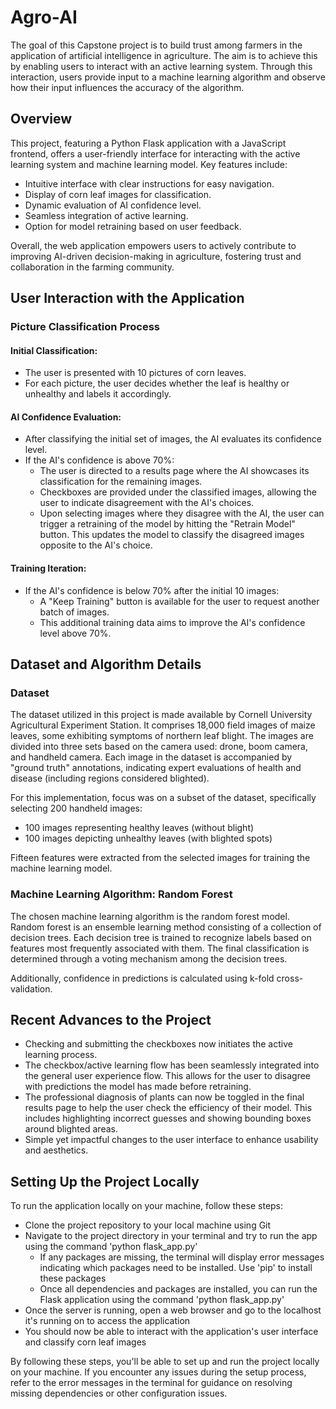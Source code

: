 # Agro-AI
The goal of this Capstone project is to build trust among farmers in the application of artificial intelligence in agriculture. The aim is to achieve this by enabling users to interact with an active learning system. Through this interaction, users provide input to a machine learning algorithm and observe how their input influences the accuracy of the algorithm.

## Overview
This project, featuring a Python Flask application with a JavaScript frontend, offers a user-friendly interface for interacting with the active learning system and machine learning model. Key features include:
- Intuitive interface with clear instructions for easy navigation.
- Display of corn leaf images for classification.
- Dynamic evaluation of AI confidence level.
- Seamless integration of active learning.
- Option for model retraining based on user feedback.

Overall, the web application empowers users to actively contribute to improving AI-driven decision-making in agriculture, fostering trust and collaboration in the farming community.

## User Interaction with the Application
### Picture Classification Process
#### Initial Classification:
- The user is presented with 10 pictures of corn leaves.
- For each picture, the user decides whether the leaf is healthy or unhealthy and labels it accordingly.
  
#### AI Confidence Evaluation:
- After classifying the initial set of images, the AI evaluates its confidence level.
- If the AI's confidence is above 70%:
  - The user is directed to a results page where the AI showcases its classification for the remaining images.
  - Checkboxes are provided under the classified images, allowing the user to indicate disagreement with the AI's choices.
  - Upon selecting images where they disagree with the AI, the user can trigger a retraining of the model by hitting the "Retrain Model" button. This updates the model to classify the disagreed images opposite to the AI's choice.

#### Training Iteration:
- If the AI's confidence is below 70% after the initial 10 images:
  - A "Keep Training" button is available for the user to request another batch of images.
  - This additional training data aims to improve the AI's confidence level above 70%.

## Dataset and Algorithm Details
### Dataset
The dataset utilized in this project is made available by Cornell University Agricultural Experiment Station. It comprises 18,000 field images of maize leaves, some exhibiting symptoms of northern leaf blight. The images are divided into three sets based on the camera used: drone, boom camera, and handheld camera. Each image in the dataset is accompanied by "ground truth" annotations, indicating expert evaluations of health and disease (including regions considered blighted).

For this implementation, focus was on a subset of the dataset, specifically selecting 200 handheld images:
- 100 images representing healthy leaves (without blight)
- 100 images depicting unhealthy leaves (with blighted spots)

Fifteen features were extracted from the selected images for training the machine learning model.

### Machine Learning Algorithm: Random Forest
The chosen machine learning algorithm is the random forest model. Random forest is an ensemble learning method consisting of a collection of decision trees. Each decision tree is trained to recognize labels based on features most frequently associated with them. The final classification is determined through a voting mechanism among the decision trees.

Additionally, confidence in predictions is calculated using k-fold cross-validation.

## Recent Advances to the Project 
- Checking and submitting the checkboxes now initiates the active learning process.
- The checkbox/active learning flow has been seamlessly integrated into the general user experience flow. This allows for the user to disagree with predictions the model has made before retraining.
- The professional diagnosis of plants can now be toggled in the final results page to help the user check the efficiency of their model. This includes highlighting incorrect guesses and showing bounding boxes around blighted areas.
- Simple yet impactful changes to the user interface to enhance usability and aesthetics.

## Setting Up the Project Locally
To run the application locally on your machine, follow these steps:
- Clone the project repository to your local machine using Git
- Navigate to the project directory in your terminal and try to run the app using the command 'python flask_app.py'
	- If any packages are missing, the terminal will display error messages indicating which packages need to be installed. Use 'pip' to install these packages
	- Once all dependencies and packages are installed, you can run the Flask application using the command 'python flask_app.py'
- Once the server is running, open a web browser and go to the localhost it's running on to access the application
- You should now be able to interact with the application's user interface and classify corn leaf images

By following these steps, you'll be able to set up and run the project locally on your machine. If you encounter any issues during the setup process, refer to the error messages in the terminal for guidance on resolving missing dependencies or other configuration issues.

